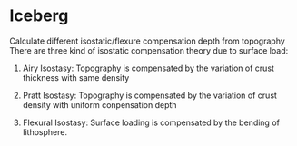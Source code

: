 # Iceberg
Calculate different isostatic/flexure compensation depth from topography
There are three kind of isostatic compensation theory due to surface load:

1. Airy Isostasy: Topography is compensated by the variation of crust thickness with same density

2. Pratt Isostasy: Topography is compensated by the variation of crust density with uniform conpensation depth

3. Flexural Isostasy: Surface loading is compensated by the bending of lithosphere.
